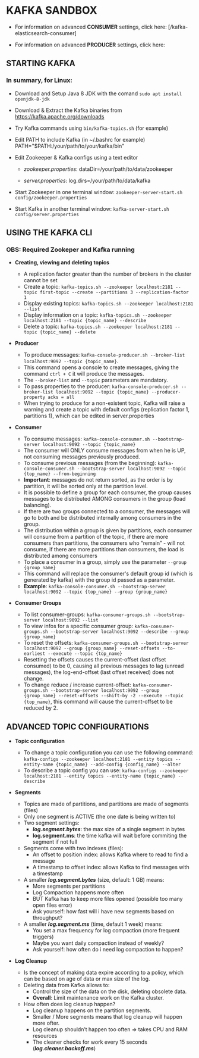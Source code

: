 # KAFKA SANDBOX

- For information on advanced **CONSUMER** settings, click here: [/kafka-elasticsearch-consumer]

- For information on advanced **PRODUCER** settings, click here:

## STARTING KAFKA

### In summary, for Linux:

- Download and Setup Java 8 JDK with the comand ```sudo apt install openjdk-8-jdk```
- Download & Extract the Kafka binaries from https://kafka.apache.org/downloads
- Try Kafka commands using ```bin/kafka-topics.sh``` (for example)
- Edit PATH to include Kafka (in ~/.bashrc for example) PATH="$PATH:/your/path/to/your/kafka/bin"
- Edit Zookeeper & Kafka configs using a text editor

    - *zookeeper.properties*: dataDir=/your/path/to/data/zookeeper

    - *server.properties*: log.dirs=/your/path/to/data/kafka

- Start Zookeeper in one terminal window: ```zookeeper-server-start.sh config/zookeeper.properties```

- Start Kafka in another terminal window: ```kafka-server-start.sh config/server.properties```

## USING THE KAFKA CLI 

### OBS: Required Zookeper and Kafka running

- **Creating, viewing and deleting topics**
    - A replication factor greater than the number of brokers in the cluster cannot be set
    - Create a topic: ```kafka-topics.sh --zookeeper localhost:2181 --topic first-topic --create --partitions 3 --replication-factor 1```
    - Display existing topics: ```kafka-topics.sh --zookeeper localhost:2181 --list```
    - Display information on a topic: ```kafka-topics.sh --zookeeper localhost:2181 --topic {topic_name} --describe```
    - Delete a topic: ```kafka-topics.sh --zookeeper localhost:2181 --topic {topic_name} --delete```

- **Producer**
    - To produce messages: ```kafka-console-producer.sh --broker-list localhost:9092 --topic {topic_name}```.
    - This command opens a console to create messages, giving the command ```ctrl + C``` it will produce the messages.
    - The ```--broker-list``` and ```--topic``` parameters are mandatory.
    - To pass properties to the producer: ```kafka-console-producer.sh --broker-list localhost:9092 --topic {topic_name} --producer-property acks = all```
    - When trying to produce for a non-existent topic, Kafka will raise a warning and create a topic with default configs (replication factor 1, partitions 1), which can be edited in server.properties

- **Consumer**
    - To consume messages: ```kafka-console-consumer.sh --bootstrap-server localhost:9092 --topic {topic_name}```
    - The consumer will ONLY consume messages from when he is UP, not consuming messages previously produced.
   - To consume previous messages (from the beginning): ```kafka-console-consumer.sh --bootstrap-server localhost:9092 --topic {top_name} --from-beginning```
    - **Important**: messages do not return sorted, as the order is by partition, it will be sorted only at the partition level.
    - It is possible to define a group for each consumer, the group causes messages to be distributed AMONG consumers in the group (load balancing).
    - If there are two groups connected to a consumer, the messages will go to both and be distributed internally among consumers in the group.
    - The distribution within a group is given by partitions, each consumer will consume from a partition of the topic, if there are more consumers than partitions, the consumers who “remain” - will not consume, if there are more partitions than consumers, the load is distributed among consumers
    - To place a consumer in a group, simply use the parameter ```--group {group_name}```
    - This command will replace the consumer's default group id (which is generated by kafka) with the group id passed as a parameter.
    - **Example**: ```kafka-console-consumer.sh --bootstrap-server localhost:9092 --topic {top_name} --group {group_name}```

- **Consumer Groups**
    - To list consumer-groups: ```kafka-consumer-groups.sh --bootstrap-server localhost:9092 --list```
    - To view infos for a specific consumer group: ```kafka-consumer-groups.sh --bootstrap-server localhost:9092 --describe --group {group_name}```
    - To reset the offsets: ```kafka-consumer-groups.sh --bootstrap-server localhost:9092 --group {group_name} --reset-offsets --to-earliest --execute --topic {top_name}```
    - Resetting the offsets causes the current-offset (last offset consumed) to be 0, causing all previous messages to lag (unread messages), the log-end-offset (last offset received) does not change.
    - To change reduce / increase current-offset: ```kafka-consumer-groups.sh --bootstrap-server localhost:9092 --group {group_name} --reset-offsets --shift-by -2 --execute --topic {top_name}```, this command will cause the current-offset to be reduced by 2.

## ADVANCED TOPIC CONFIGURATIONS

- **Topic configuration**
    - To change a topic configuration you can use the following command:
    ```kafka-configs --zookeeper localhost:2181 --entity topics --entity-name {topic_name} --add-config {config_name} --alter```
    - To describe a topic config you can use:
    ```kafka-configs --zookeeper localhost:2181 --entity topics --entity-name {topic_name} --describe```

- **Segments**
    - Topics are made of partitions, and partitions are made of segments (files)
    - Only one segment is ACTIVE (the one date is being written to)
    - Two segment settings:
        - ***log.segment.bytes***: the max size of a single segment in bytes
        - **log.segment.ms**: the time kafka will wait before commiting the segment if not full
    - Segments come with two indexes (files):
        - An offset to position index: allows Kafka where to read to find a message
        - A timestamp to offset index: allows Kafka to find messages with a timestamp
    - A smaller ***log.segment.bytes*** (size, default: 1 GB) means:
        - More segments per partitions
        - Log Compaction happens more often
        - BUT Kafka has to keep more files opened (possible too many open files error)
        - Ask yourself: how fast will i have new segments based on throughput?
    - A smaller ***log.segment.ms*** (time, default 1 week) means:
        - You set a max frequency for log compaction (more frequent triggers)
        - Maybe you want daily compaction instead of weekly?
        - Ask yourself: how often do i need log compaction to happen?

- **Log Cleanup**
    - Is the concept of making data expire according to a policy, which can be based on age of data or max size of the log.
    - Deleting data from Kafka allows to:
        - Control the size of the data on the disk, deleting obsolete data.
        - **Overall**: Limit maintenance work on the Kafka cluster.
    - How often does log cleanup happen?
        - Log cleanup happens on the partition segments.
        - Smaller / More segments means that log cleanup will happen more ofter.
        - Log cleanup shouldn’t happen too often => takes CPU and RAM resources
        - The cleaner checks for work every 15 seconds (***log.cleaner.backoff.ms***)






